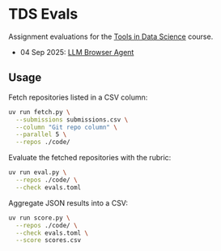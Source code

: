 # TDS Evals

Assignment evaluations for the [Tools in Data Science](https://tds.s-anand.net/) course.

- 04 Sep 2025: [LLM Browser Agent](llm-browser-agent/)

## Usage

Fetch repositories listed in a CSV column:

```bash
uv run fetch.py \
  --submissions submissions.csv \
  --column "Git repo column" \
  --parallel 5 \
  --repos ./code/
```

Evaluate the fetched repositories with the rubric:

```bash
uv run eval.py \
  --repos ./code/ \
  --check evals.toml
```

Aggregate JSON results into a CSV:

```bash
uv run score.py \
  --repos ./code/ \
  --check evals.toml \
  --score scores.csv
```
